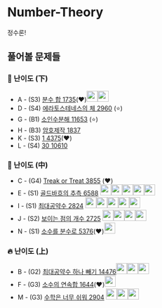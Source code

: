 # Number-Theory
정수론!

## 풀어볼 문제들

### :watermelon: 난이도 (下)

+ A - (S3) [분수 합 1735](https://www.acmicpc.net/problem/1735)(:heart:)[<img src = "https://github.com/Frog-Slayer.png" width="25" height="25">](./Code/1735/1735_P.cpp)[<img src = "https://github.com/Haaarimmm.png" width="25" height="25">](./Code/1735/1735_K.py)
+ D - (S4) [에라토스테네스의 체 2960](https://www.acmicpc.net/problem/2960) (:star:)
+ G - (B1) [소인수분해 11653](https://www.acmicpc.net/problem/11653) (:star:)
+ H - (B3) [암호제작 1837](https://www.acmicpc.net/problem/1837) 
+ K - (S3) [1 4375](https://www.acmicpc.net/problem/4375)(:heart:)
+ L - (S4) [30 10610](https://www.acmicpc.net/problem/10610)


### :evergreen_tree: 난이도 (中)

+ C - (G4) [Treak or Treat 3855](https://www.acmicpc.net/problem/3855) (:heart:)
+ E - (S1) [골드바흐의 추측 6588](https://www.acmicpc.net/problem/6588) [<img src = "https://github.com/Frog-Slayer.png" width="25" height="25">](./Code/6588/6588_P.cpp)[<img src = "https://github.com/wocjs.png" width="25" height="25">](./Code/6588/6588_H.py)[<img src = "https://github.com/sulogc.png" width="25" height="25">](./Code/6588/6588_L.py)[<img src = "https://github.com/Haaarimmm.png" width="25" height="25">](./Code/6588/6588_K.py)[<img src = "https://github.com/suchshin.png" width="25" height="25">](./Code/6588/6588_S.py)
+ I - (S1) [최대공약수 2824](https://www.acmicpc.net/problem/2824) [<img src = "https://github.com/Frog-Slayer.png" width="25" height="25">](./Code/2824/2824_P.cpp)[<img src = "https://github.com/Haaarimmm.png" width="25" height="25">](./Code/2824/2824_K.py)[<img src = "https://github.com/sulogc.png" width="25" height="25">](./Code/2824/2824_L.py)[<img src = "https://github.com/wocjs.png" width="25" height="25">](./Code/2824/2824_H.py)[<img src = "https://github.com/suchshin.png" width="25" height="25">](./Code/2824/2824_S.py)
+ J - (S2) [보이는 점의 개수 2725](https://www.acmicpc.net/problem/2725) [<img src = "https://github.com/sulogc.png" width="25" height="25">](./Code/2725/2725_L.py)[<img src = "https://github.com/wocjs.png" width="25" height="25">](./Code/2725/2725_H.py)[<img src = "https://github.com/Haaarimmm.png" width="25" height="25">](./Code/2725/2725_K.py)[<img src = "https://github.com/Frog-Slayer.png" width="25" height="25">](./Code/2725/2725_P.cpp)
+ N - (S1) [소수를 분수로 5376](https://www.acmicpc.net/problem/5376)(:heart:)[<img src = "https://github.com/Frog-Slayer.png" width="25" height="25">](./Code/5376/5376_P.cpp)

### :fire: 난이도 (上)

+ B - (G2) [최대공약수 하나 빼기 14476](https://www.acmicpc.net/problem/14476)[<img src = "https://github.com/Frog-Slayer.png" width="25" height="25">](./Code/14476/14476_P.cpp)[<img src = "https://github.com/sulogc.png" width="25" height="25">](./Code/14476/14476_L.py)[<img src = "https://github.com/Haaarimmm.png" width="25" height="25">](./Code/14476/14476_K.py)
+ F - (G3) [소수의 연속합 1644](https://www.acmicpc.net/problem/1644)(:heart:)[<img src = "https://github.com/Frog-Slayer.png" width="25" height="25">](./Code/1644/1644_P.cpp)
+ M - (G3) [수학은 너무 쉬워 2904](https://www.acmicpc.net/problem/2904) [<img src = "https://github.com/Frog-Slayer.png" width="25" height="25">](./Code/2904/2904_P.cpp)[<img src = "https://github.com/sulogc.png" width="25" height="25">](./Code/2904/2904_L.py)[<img src = "https://github.com/Haaarimmm.png" width="25" height="25">](./Code/2904/2904_K.py)
